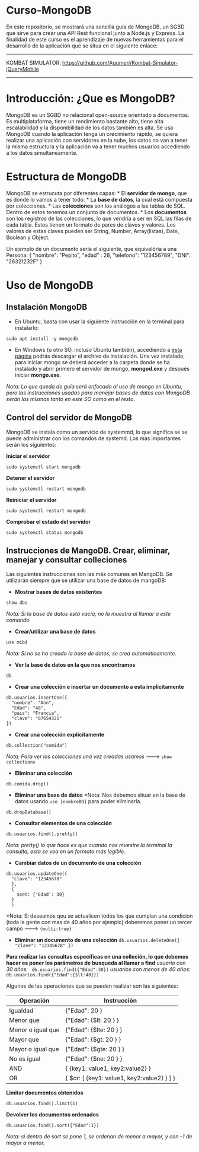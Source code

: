 # Curso-MongoDB

En este repositorio, se mostrará una sencilla guía de MongoDB, un SGBD que sirve para crear una API Rest funcional junto a Node.js y Express. La finalidad de este curso es el aprendizaje de nuevas herramientas para el desarrollo de la aplicación que se situa en el siguiente enlace:

-----------------------------

KOMBAT SIMULATOR: https://github.com/Agumeri/Kombat-Simulator-jQueryMobile

-----------------------------

# Introducción: ¿Que es MongoDB?

  MongoDB es un SGBD no relacional open-source orientado a documentos. Es multiplataforma, tiene un rendimiento bastante alto, tiene alta escalabilidad y la disponibilidad de los datos también es alta. Se usa MongoDB cuando la aplicación tenga un crecimiento rápido, se quiera realizar una aplicación con servidores en la nube, los datos no van a tener la misma estructura y la aplicación va a tener muchos usuarios accediendo a los datos simultaneamente.
  
# Estructura de MongoDB

  MongoDB se estrucuta por diferentes capas:
    * El **servidor de mongo**, que es donde lo vamos a tener todo.
    * La **base de datos**, la cual está compuesta por colecciones.
      * Las **colecciones** son los análogos a las tablas de SQL. Dentro de estos tenemos un conjunto de documentos.
        * Los **documentos** son los registros de las colecciones, lo que vendría a ser en SQL las filas de cada tabla. Estos tienen un formato de pares de claves y valores. Los valores de estas claves pueden ser String, Number, Array(listas), Date, Boolean y Object.
  
  Un ejemplo de un documento sería el siguiente, que equivaldría a una Persona: 
  {
    "nombre": "Pepito",
    "edad" : 28,
    "telefono": "123456789",
    "DNI": "26321232F"
  }

# Uso de MongoDB
## Instalación MongoDB
  * En Ubuntu, basta con usar la siguiente instrucción en la terminal para instalarlo: 
  ```terminal
  sudo apt install -y mongodb
  ```
  * En Windows (u otro SO, incluso Ubuntu también), accediendo a [esta página](https://www.mongodb.com/download-center/community) podrás descargar el archivo de instalación. Una vez instalado, para iniciar mongo se deberá acceder a la carpeta donde se ha instalado y abrir primero el servidor de mongo, **mongod.exe** y después iniciar **mongo.exe**.
  
*Nota: Lo que queda de guía será enfocado al uso de mongo en Ubuntu, pero las instrucciones usadas para manejar bases de datos con MongoDB serán las mismas tanto en este SO como en el resto.*
  
## Control del servidor de MongoDB

  MongoDB se instala como un servicio de systemmd, lo que significa se se puede administrar con los comandos de systemd. Los más importantes serán los siguientes: 
  
  **Iniciar el servidor**
  ```
  sudo systemctl start mongodb
  ```
  
  **Detener el servidor**
  ```
  sudo systemctl restart mongodb
  ```
  
  **Reiniciar el servidor**
  ```
  sudo systemctl restart mongodb
  ```
  
  **Comprobar el estado del servidor**
  ```
  sudo systemctl status mongodb
  ```

## Instrucciones de MangoDB. Crear, eliminar, manejar y consultar colleciones
  Las siguientes instrucciones son las más comunes en MangoDB. Se utilizarán siempre que se utilizar una base de datos de mangoDB:
  
  * **Mostrar bases de datos existentes**
  ```
  show dbs
  ```
  *Nota: Si la base de datos está vacía, no la muestra al llamar a este comando*
  * **Crear/utilizar una base de datos** 
  ```
  use mibd
  ```
  *Nota: Si no se ha creado la base de datos, se crea automaticamente.*
  * **Ver la base de datos en la que nos encontramos** 
  ```
  db
  ```
  * **Crear una colección e insertar un documento a esta implicitamente**
  ```
  db.usuarios.insertOne({
    "nombre": "Ann",
    "Edad": "48",
    "pais": "Francia",
    "clave": "87654321"
  })
  ```
  * **Crear una colección explicitamente**
  ```
  db.collection("comida")
  ```
  *Nota: Para ver las colecciones una vez creadas usamos --->* ``` show collections ``` 
  
  * **Eliminar una colección**
  ```
  db.comida.drop()
  ```
  * **Eliminar una base de datos**
  *Nota: Nos debemos situar en la base de datos usando ```use [nombreBD]``` para poder eliminarla.
  ```
  db.dropDatabase()
  ```
  * **Consultar elementos de una colección**
  ```
  db.usuarios.find().pretty()
  ```
  *Nota: pretty() lo que hace es que cuando nos muestre la terminal la consulta, esta se vea en un formato más legible.*
  * **Cambiar datos de un documento de una colección**
  ```
  db.usuarios.updateOne({
    "clave": "12345678"
    },
    {
      $set: {'Edad': 30}
    }
    )
  ```
  *Nota: Si deseamos qeu se actualicen todos los que cumplan una condicion (toda la gente con mas de 40 años por ejemplo) deberemos poner un tercer campo ---> ```{multi:true}```
  * **Eliminar un documento de una colección**
  ```db.usuarios.deleteOne({ "clave": "12345678" })```
  
  **Para realizar las consultas específicas en una colleción, lo que debemos hacer es poner los parámetros de busqueda al llamar a find**
  *usuario con 30 años:* ``` db.usuarios.find({"Edad":30})```
  *usuarios con menos de 40 años:* ```db.usuarios.find({"Edad":{$lt:40}})```
  
  Algunos de las operaciones que se pueden realizar son las siguientes: 
  
| Operación | Instrucción |
| ------------- | ------------- |
| Igualdad  | {"Edad": 20 }  |
| Menor que  | {"Edad": {$lt: 20 } }  |
| Menor o igual que  | {"Edad": {$lte: 20 } }  |
| Mayor que  | {"Edad": {$gt: 20 } }  |
| Mayor o igual que  | {"Edad": {$gte: 20 } }  |
| No es igual  | {"Edad": {$ne: 20 } }  |
| AND  | { {key1: value1, key2:value2} }  |
| OR  | { $or: [ {key1: value1, key2:value2} } ] }|

  **Limitar documentos obtenidos** 
  ``` 
  db.usuarios.find().limit(1) 
  ```
  **Devolver los documentos ordenados**
  ```
  db.usuarios.find().sort({"Edad":1})
  ```
  *Nota: si dentro de sort se pone 1, se ordenan de menor a mayor, y con -1 de mayor a menor.*
  
